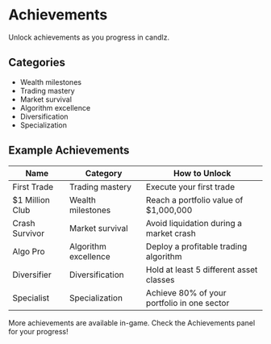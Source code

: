 # Achievements

Unlock achievements as you progress in candlz.

## Categories
- Wealth milestones
- Trading mastery
- Market survival
- Algorithm excellence
- Diversification
- Specialization

## Example Achievements

| Name | Category | How to Unlock |
|------|----------|---------------|
| First Trade | Trading mastery | Execute your first trade |
| $1 Million Club | Wealth milestones | Reach a portfolio value of $1,000,000 |
| Crash Survivor | Market survival | Avoid liquidation during a market crash |
| Algo Pro | Algorithm excellence | Deploy a profitable trading algorithm |
| Diversifier | Diversification | Hold at least 5 different asset classes |
| Specialist | Specialization | Achieve 80% of your portfolio in one sector |

More achievements are available in-game. Check the Achievements panel for your progress!
